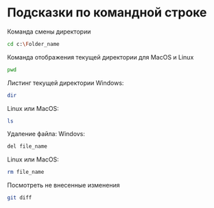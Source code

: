 # Подсказки по командной строке

Команда смены директории
```sh
cd c:\Folder_name
```

Команда отображения текущей директории для MacOS и Linux
```sh
pwd
```

Листинг текущей директории
Windows:
```sh
dir
```
Linux или MacOS:
```sh
ls
```

Удаление файла:
Windovs:
```sh
del file_name
```

Linux или MacOS:
```sh
rm file_name
```

Посмотреть не внесенные изменения
```sh
git diff
```